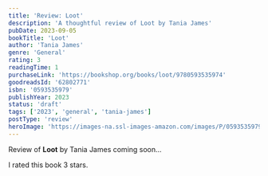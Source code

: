```yaml
---
title: 'Review: Loot'
description: 'A thoughtful review of Loot by Tania James'
pubDate: 2023-09-05
bookTitle: 'Loot'
author: 'Tania James'
genre: 'General'
rating: 3
readingTime: 1
purchaseLink: 'https://bookshop.org/books/loot/9780593535974'
goodreadsId: '62802771'
isbn: '0593535979'
publishYear: 2023
status: 'draft'
tags: ['2023', 'general', 'tania-james']
postType: 'review'
heroImage: 'https://images-na.ssl-images-amazon.com/images/P/0593535979.01.L.jpg'
---
```


Review of **Loot** by Tania James coming soon...

I rated this book 3 stars.